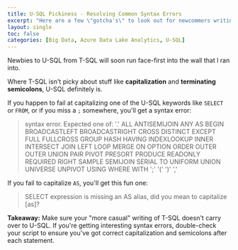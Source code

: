 ```yaml
---
title: U-SQL Pickiness - Resolving Common Syntax Errors
excerpt: "Here are a few \"gotcha's\" to look out for newcommers writing U-SQL for Azure Data Lake Analytics from a T-SQL background."
layout: single
toc: false
categories: [Big Data, Azure Data Lake Analytics, U-SQL]
---
```


Newbies to U-SQL from T-SQL will soon run face-first into the wall that I ran into.

Where T-SQL isn't picky about stuff like **capitalization** and **terminating semicolons**, U-SQL definitely is.

If you happen to fail at capitalizing one of the U-SQL keywords like `SELECT` or `FROM`, or if you miss a `;` somewhere, you'll get a syntax error:

> syntax error. Expected one of: '.' ALL ANTISEMIJOIN ANY AS BEGIN BROADCASTLEFT BROADCASTRIGHT CROSS DISTINCT EXCEPT FULL FULLCROSS GROUP HASH HAVING INDEXLOOKUP INNER INTERSECT JOIN LEFT LOOP MERGE ON OPTION ORDER OUTER OUTER UNION PAIR PIVOT PRESORT PRODUCE READONLY REQUIRED RIGHT SAMPLE SEMIJOIN SERIAL TO UNIFORM UNION UNIVERSE UNPIVOT USING WHERE WITH ';' '(' ')' ','

If you fail to capitalize `AS`, you'll get this fun one:

> SELECT expression is missing an AS alias, did you mean to capitalize [as]?

**Takeaway:**  Make sure your "more casual" writing of T-SQL doesn't carry over to U-SQL.  If you're getting interesting syntax errors, double-check your script to ensure you've got correct capitalization and semicolons after each statement.
